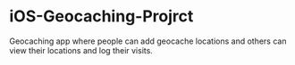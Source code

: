 # iOS-Geocaching-Projrct
Geocaching app where people can add geocache locations and others can view their locations and log their visits.
